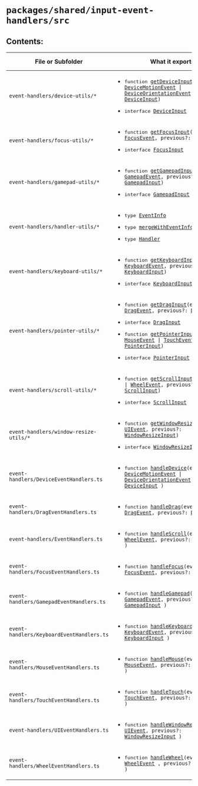 # `packages/shared/input-event-handlers/src`

## Contents:

<table>
<thead>
<tr>
<th>File or Subfolder</th>
<th>What it exports:</th>
<th>Can you modify it?</th>
</tr>
</thead>
<tbody>
<!-- !event-handlers/device-utils/* -->
<tr>
<td><pre><code>event-handlers/device-utils/*</code></pre></td>
<td>
  <ul>
    <li><pre>function <code><a href="./event-handlers/device-utils/DeviceInput.ts">getDeviceInput</a>(event: <a href="https://developer.mozilla.org/en-US/docs/Web/API/DeviceMotionEvent" target="_blank">DeviceMotionEvent</a> | <a href="https://developer.mozilla.org/en-US/docs/Web/API/DeviceOrientationEvent" target="_blank">DeviceOrientationEvent</a>, previous?: <a href="#deviceinput">DeviceInput</a>)</code></pre></li>
    <li><pre>interface <code><a href="#deviceinput">DeviceInput</a></code></pre></li>
  </ul>
  <ul>
  </ul>
</td>
<td rowspan="19">No. The code in this package has already been published and implemented into other packages. Consider it frozen.</td>
</tr>
<!-- !event-handlers/focus-utils/* -->
<tr>
<td><pre><code>event-handlers/focus-utils/*</code></pre></td>
<td>
  <ul>
    <li><pre>function <code><a href="./event-handlers/focus-utils/FocusInput.ts">getFocusInput</a>(event: <a href="https://developer.mozilla.org/en-US/docs/Web/API/FocusEvent" target="_blank">FocusEvent</a>, previous?: <a href="#focusinput">FocusInput</a>)</code></pre></li>
    <li><pre>interface <code><a href="#focusinput">FocusInput</a></code></pre></li>
  </ul>
  <ul>
  </ul>
</td>
</tr>
<!-- !event-handlers/gamepad-utils/* -->
<tr>
<td><pre><code>event-handlers/gamepad-utils/*</code></pre></td>
<td>
  <ul>
    <li><pre>function <code><a href="./event-handlers/gamepad-utils/GamepadInput.ts">getGamepadInput</a>(event: <a href="https://developer.mozilla.org/en-US/docs/Web/API/GamepadEvent" target="_blank">GamepadEvent</a>, previous?: <a href="#gamepadinput">GamepadInput</a>)</code></pre></li>
    <li><pre>interface <code><a href="#gamepadinput">GamepadInput</a></code></pre></li>
  </ul>
  <ul>
  </ul>
</td>
</tr>
<!-- !event-handlers/handler-utils/* -->
<tr>
<td><pre><code>event-handlers/handler-utils/*</code></pre></td>
<td>
  <ul>
    <li><pre>type <code><a href="./event-handlers/handler-utils/EventInfo.ts">EventInfo</a></code></pre></li>
    <li><pre>type <code><a href="./event-handlers/handler-utils/EventInfo.ts">mergeWithEventInfo</a></code></pre></li>
    <li><pre>type <code><a href="./event-handlers/handler-utils/Handler.ts">Handler</a></code></pre></li>
  </ul>
  <ul>
  </ul>
</td>
</tr>
<!-- !event-handlers/keyboard-utils -->
<tr>
<td><pre><code>event-handlers/keyboard-utils/*</code></pre></td>
<td>
  <ul>
    <li><pre>function <code><a href="./event-handlers/keyboard-utils/KeyboardInput.ts">getKeyboardInput</a>(event: <a href="https://developer.mozilla.org/en-US/docs/Web/API/KeyboardEvent" target="_blank">KeyboardEvent</a>, previous?: <a href="#keyboardinput">KeyboardInput</a>)</code></pre></li>
    <li><pre>interface <code><a href="#keyboardinput">KeyboardInput</a></code></pre></li>
  </ul>
  <ul>
  </ul>
</td>
</tr>
<!-- !event-handlers/pointer-utils -->
<tr>
<td><pre><code>event-handlers/pointer-utils/*</code></pre></td>
<td>
  <ul>
    <li><pre>function <code><a href="./event-handlers/pointer-utils/DragInput.ts">getDragInput</a>(event: <a href="https://developer.mozilla.org/en-US/docs/Web/API/DragEvent" target="_blank">DragEvent</a>, previous?: <a href="#draginput">DragInput</a>)</code></pre></li>
      <li><pre>interface <code><a href="#draginput">DragInput</a></code></pre></li>
    <li><pre>function <code><a href="./pointer-utils/GetPointerInput.ts">getPointerInput</a>(event: <a href="https://developer.mozilla.org/en-US/docs/Web/API/MouseEvent" target="_blank">MouseEvent</a> | <a href="https://developer.mozilla.org/en-US/docs/Web/API/TouchEvent" target="_blank">TouchEvent</a>, previous?: <a href="#pointerinput">PointerInput</a>)</code></pre></li>
      <li><pre>interface <code><a href="#pointerinput">PointerInput</a></code></pre></li>
  </ul>
  <ul>
  </ul>
</td>
</tr>
<!-- !event-handlers/scroll-utils -->
<tr>
<td><pre><code>event-handlers/scroll-utils/*</code></pre></td>
<td>
  <ul>
    <li><pre>function <code><a href="./event-handlers/scroll-utils/ScrollInput.ts">getScrollInput</a>(event: <a href="https://developer.mozilla.org/en-US/docs/Web/API/Element/scroll_event" target="_blank">Event</a> | <a href="https://developer.mozilla.org/en-US/docs/Web/API/WheelEvent" target="_blank">WheelEvent</a>, previous?: <a href="#scrollinput">ScrollInput</a>)</code></pre></li>
    <li><pre>interface <code><a href="#scrollinput">ScrollInput</a></code></pre></li>
  </ul>
  <ul>
  </ul>
</td>
</tr>
<!-- !event-handlers/window-resize-utils -->
<tr>
<td><pre><code>event-handlers/window-resize-utils/*</code></pre></td>
<td>
  <ul>
    <li><pre>function <code><a href="./event-handlers/window-resize-utils/WindowResizeInput.ts">getWindowResizeInput</a>(event: <a href="https://developer.mozilla.org/en-US/docs/Web/API/UIEvent" target="_blank">UIEvent</a>, previous?: <a href="#windowresizeinput">WindowResizeInput</a>)</code></pre></li>
    <li><pre>interface <code><a href="#windowresizeinput">WindowResizeInput</a></code></pre></li>
  </ul>
  <ul>
  </ul>
</td>
</tr>
<!-- !event-handlers/DeviceEventHandler.ts -->
<tr>
<td><pre><code>event-handlers/DeviceEventHandlers.ts</code></pre></td>
<td>
 <ul><li><pre>function <code><a href="#handledevice">handleDevice</a>(event: <a href="https://developer.mozilla.org/en-US/docs/Web/API/DeviceMotionEvent" target="_blank">DeviceMotionEvent</a> | <a href="https://developer.mozilla.org/en-US/docs/Web/API/DeviceOrientationEvent" target="_blank">DeviceOrientationEvent</a>, previous?: <a href="#deviceinput">DeviceInput</a> )</code></pre></li></ul>
</td>
</tr>
<!-- !event-handlers/DragEventHandler.ts -->
<tr>
<td><pre><code>event-handlers/DragEventHandlers.ts</code></pre></td>
<td>
 <ul><li><pre>function <code><a href="#handledrag">handleDrag</a>(event: <a href="https://developer.mozilla.org/en-US/docs/Web/API/DragEvent" target="_blank">DragEvent</a>, previous?: <a href="#draginput">DragInput</a> )</code></pre></li></ul>
</td>
</tr>
<!-- !event-handlers/EventHandler.ts -->
<tr>
<td><pre><code>event-handlers/EventHandlers.ts</code></pre></td>
<td>
 <ul><li><pre>function <code><a href="#handlescroll">handleScroll</a>(event: <a href="https://developer.mozilla.org/en-US/docs/Web/API/Element/scroll_event" target="_blank">Event</a> | <a href="https://developer.mozilla.org/en-US/docs/Web/API/WheelEvent" target="_blank">WheelEvent</a>, previous?: <a href="#scrollinput">ScrollInput</a> )</code></pre></li></ul>
</td>
</tr>
<!-- !event-handlers/FocusEventHandler.ts -->
<tr>
<td><pre><code>event-handlers/FocusEventHandlers.ts</code></pre></td>
<td>
 <ul><li><pre>function <code><a href="#handlefocus">handleFocus</a>(event: <a href="https://developer.mozilla.org/en-US/docs/Web/API/FocusEvent" target="_blank">FocusEvent</a>, previous?: <a href="#focusinput">FocusInput</a> )</code></pre></li></ul>
</td>
</tr>
<!-- !event-handlers/GamepadEventHandler.ts -->
<tr>
<td><pre><code>event-handlers/GamepadEventHandlers.ts</code></pre></td>
<td>
 <ul><li><pre>function <code><a href="#handlegamepad">handleGamepad</a>(event: <a href="https://developer.mozilla.org/en-US/docs/Web/API/GamepadEvent" target="_blank">GamepadEvent</a>, previous?: <a href="#gamepadinput">GamepadInput</a> )</code></pre></li></ul>
</td>
</tr>
<!-- !event-handlers/KeyboardEventHandler.ts -->
<tr>
<td><pre><code>event-handlers/KeyboardEventHandlers.ts</code></pre></td>
<td>
 <ul><li><pre>function <code><a href="#handlekeyboard">handleKeyboard</a>(event: <a href="https://developer.mozilla.org/en-US/docs/Web/API/KeyboardEvent" target="_blank">KeyboardEvent</a>, previous?: <a href="#keyboardinput">KeyboardInput</a> )</code></pre></li></ul>
</td>
</tr>
<!-- !event-handlers/MouseEventHandler.ts -->
<tr>
<td><pre><code>event-handlers/MouseEventHandlers.ts</code></pre></td>
<td>
 <ul><li><pre>function <code><a href="#handlemouse">handleMouse</a>(event: <a href="https://developer.mozilla.org/en-US/docs/Web/API/MouseEvent" target="_blank">MouseEvent</a>, previous?: <a href="#pointerinput">PointerInput</a> )</code></pre></li></ul>
</td>
</tr>
<!-- !event-handlers/TouchEventHandler.ts -->
<tr>
<td><pre><code>event-handlers/TouchEventHandlers.ts</code></pre></td>
<td>
 <ul><li><pre>function <code><a href="#handletouch">handleTouch</a>(event: <a href="https://developer.mozilla.org/en-US/docs/Web/API/TouchEvent" target="_blank">TouchEvent</a>, previous?: <a href="#pointerinput">PointerInput</a> )</code></pre></li></ul>
</td>
</tr>
<!-- !event-handlers/UIEventHandler.ts -->
<tr>
<td><pre><code>event-handlers/UIEventHandlers.ts</code></pre></td>
<td>
 <ul><li><pre>function <code><a href="#handlewindowresize">handleWindowResize</a>(event: <a href="https://developer.mozilla.org/en-US/docs/Web/API/UIEvent" target="_blank">UIEvent</a>, previous?: <a href="#windowresizeinput">WindowResizeInput</a> )</code></pre></li></ul>
</td>
</tr>
<!-- !event-handlers/WheelEventHandler.ts -->
<tr>
<td><pre><code>event-handlers/WheelEventHandlers.ts</code></pre></td>
<td>
 <ul><li><pre>function <code><a href="#handlewheel">handleWheel</a>(event: <a href="https://developer.mozilla.org/en-US/docs/Web/API/Element/scroll_event" target="_blank">Event</a> | <a href="https://developer.mozilla.org/en-US/docs/Web/API/WheelEvent" target="_blank">WheelEvent</a> , previous?: <a href="#scrollinput">ScrollInput</a> )</code></pre></li></ul>
</td>
</tr>
<!-- !DeviceInputEventHandlers.ts -->
</tbody>
</table>
